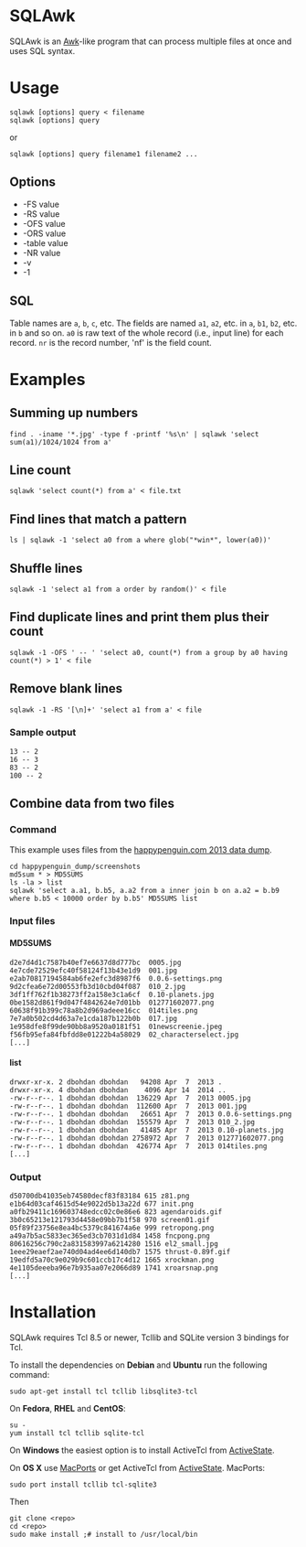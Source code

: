 # SQLAwk

SQLAwk is an [Awk](http://awk.info/)-like program that can process multiple files at once and uses SQL syntax.

# Usage

    sqlawk [options] query < filename
    sqlawk [options] query

or

    sqlawk [options] query filename1 filename2 ...

## Options

* -FS value
* -RS value
* -OFS value
* -ORS value
* -table value
* -NR value
* -v
* -1

## SQL

Table names are `a`, `b`, `c`, etc. The fields are named `a1`, `a2`, etc. in `a`, `b1`, `b2`, etc. in `b` and so on. `a0` is raw text of the whole record (i.e., input line) for each record. `nr` is the record number, 'nf' is the field count.

# Examples

## Summing up numbers

    find . -iname '*.jpg' -type f -printf '%s\n' | sqlawk 'select sum(a1)/1024/1024 from a'

## Line count

    sqlawk 'select count(*) from a' < file.txt

## Find lines that match a pattern

    ls | sqlawk -1 'select a0 from a where glob("*win*", lower(a0))'

## Shuffle lines

    sqlawk -1 'select a1 from a order by random()' < file

## Find duplicate lines and print them plus their count

    sqlawk -1 -OFS ' -- ' 'select a0, count(*) from a group by a0 having count(*) > 1' < file

## Remove blank lines

    sqlawk -1 -RS '[\n]+' 'select a1 from a' < file

### Sample output

    13 -- 2
    16 -- 3
    83 -- 2
    100 -- 2

## Combine data from two files

### Command

This example uses files from the [happypenguin.com 2013 data dump](https://archive.org/details/happypenguin_xml_dump_2013).

    cd happypenguin_dump/screenshots
    md5sum * > MD5SUMS
    ls -la > list
    sqlawk 'select a.a1, b.b5, a.a2 from a inner join b on a.a2 = b.b9 where b.b5 < 10000 order by b.b5' MD5SUMS list

### Input files

#### MD5SUMS
```
d2e7d4d1c7587b40ef7e6637d8d777bc  0005.jpg
4e7cde72529efc40f58124f13b43e1d9  001.jpg
e2ab70817194584ab6fe2efc3d8987f6  0.0.6-settings.png
9d2cfea6e72d00553fb3d10cbd04f087  010_2.jpg
3df1ff762f1b38273ff2a158e3c1a6cf  0.10-planets.jpg
0be1582d861f9d047f4842624e7d01bb  012771602077.png
60638f91b399c78a8b2d969adeee16cc  014tiles.png
7e7a0b502cd4d63a7e1cda187b122b0b  017.jpg
1e958dfe8f99de90bb8a9520a0181f51  01newscreenie.jpeg
f56fb95efa84fbfdd8e01222b4a58029  02_characterselect.jpg
[...]
```

#### list

```
drwxr-xr-x. 2 dbohdan dbohdan   94208 Apr  7  2013 .
drwxr-xr-x. 4 dbohdan dbohdan    4096 Apr 14  2014 ..
-rw-r--r--. 1 dbohdan dbohdan  136229 Apr  7  2013 0005.jpg
-rw-r--r--. 1 dbohdan dbohdan  112600 Apr  7  2013 001.jpg
-rw-r--r--. 1 dbohdan dbohdan   26651 Apr  7  2013 0.0.6-settings.png
-rw-r--r--. 1 dbohdan dbohdan  155579 Apr  7  2013 010_2.jpg
-rw-r--r--. 1 dbohdan dbohdan   41485 Apr  7  2013 0.10-planets.jpg
-rw-r--r--. 1 dbohdan dbohdan 2758972 Apr  7  2013 012771602077.png
-rw-r--r--. 1 dbohdan dbohdan  426774 Apr  7  2013 014tiles.png
[...]
```

### Output

```
d50700db41035eb74580decf83f83184 615 z81.png
e1b64d03caf4615d54e9022d5b13a22d 677 init.png
a0fb29411c169603748edcc02c0e86e6 823 agendaroids.gif
3b0c65213e121793d4458e09bb7b1f58 970 screen01.gif
05f89f23756e8ea4bc5379c841674a6e 999 retropong.png
a49a7b5ac5833ec365ed3cb7031d1d84 1458 fncpong.png
80616256c790c2a831583997a6214280 1516 el2_small.jpg
1eee29eaef2ae740d04ad4ee6d140db7 1575 thrust-0.89f.gif
19edfd5a70c9e029b9c601ccb17c4d12 1665 xrockman.png
4e1105deeeba96e7b935aa07e2066d89 1741 xroarsnap.png
[...]
```

# Installation

SQLAwk requires Tcl 8.5 or newer, Tcllib and SQLite version 3 bindings for Tcl.

To install the dependencies on **Debian** and **Ubuntu** run the following command:

    sudo apt-get install tcl tcllib libsqlite3-tcl

On **Fedora**, **RHEL** and **CentOS**:

    su -
    yum install tcl tcllib sqlite-tcl

On **Windows** the easiest option is to install ActiveTcl from [ActiveState](http://activestate.com/).

On **OS X** use [MacPorts](https://www.macports.org/) or get ActiveTcl from [ActiveState](http://activestate.com/). MacPorts:

    sudo port install tcllib tcl-sqlite3

Then

    git clone <repo>
    cd <repo>
    sudo make install ;# install to /usr/local/bin
